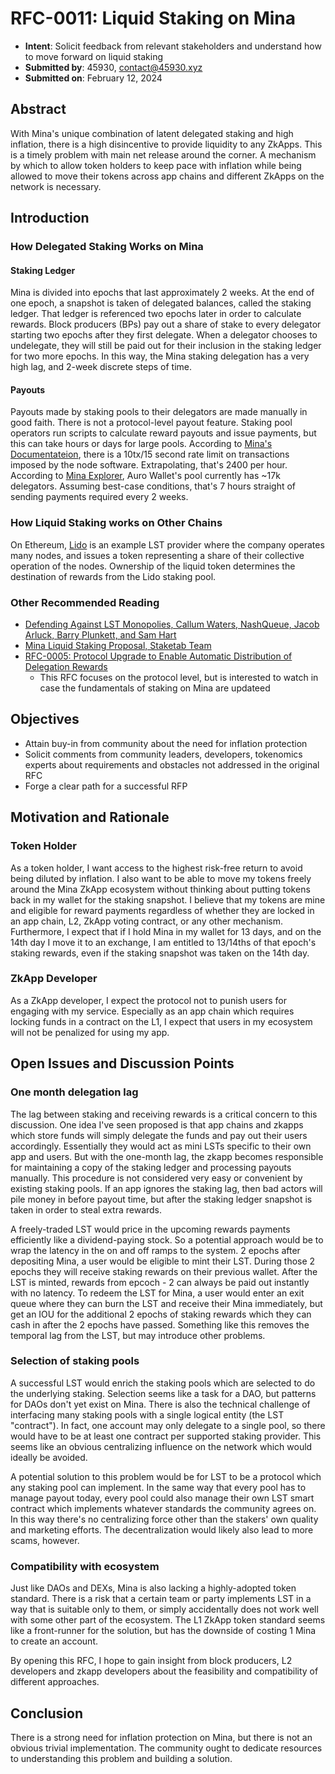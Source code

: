 # RFC-0011: Liquid Staking on Mina

- **Intent**: Solicit feedback from relevant stakeholders and understand how to move forward on liquid staking
- **Submitted by**: 45930, contact@45930.xyz
- **Submitted on**: February 12, 2024

## Abstract

With Mina's unique combination of latent delegated staking and high inflation, there is a high disincentive to provide liquidity to any ZkApps.  This is a timely problem with main net release around the corner.  A mechanism by which to allow token holders to keep pace with inflation while being allowed to move their tokens across app chains and different ZkApps on the network is necessary.

## Introduction
### How Delegated Staking Works on Mina
#### Staking Ledger
Mina is divided into epochs that last approximately 2 weeks.  At the end of one epoch, a snapshot is taken of delegated balances, called the staking ledger.  That ledger is referenced two epochs later in order to calculate rewards.  Block producers (BPs) pay out a share of stake to every delegator starting two epochs after they first delegate.  When a delegator chooses to undelegate, they will still be paid out for their inclusion in the staking ledger for two more epochs.  In this way, the Mina staking delegation has a very high lag, and 2-week discrete steps of time.
#### Payouts
Payouts made by staking pools to their delegators are made manually in good faith.  There is not a protocol-level payout feature.  Staking pool operators run scripts to calculate reward payouts and issue payments, but this can take hours or days for large pools.  According to [Mina's Documentateion](https://docs.minaprotocol.com/mina-protocol/sending-a-payment#sending-many-transactions), there is a 10tx/15 second rate limit on transactions imposed by the node software.  Extrapolating, that's 2400 per hour.  According to [Mina Explorer](https://minaexplorer.com/staking), Auro Wallet's pool currently has ~17k delegators.  Assuming best-case conditions, that's 7 hours straight of sending payments required every 2 weeks.
### How Liquid Staking works on Other Chains
On Ethereum, [Lido](https://lido.fi/) is an example LST provider where the company operates many nodes, and issues a token representing a share of their collective operation of the nodes.  Ownership of the liquid token determines the destination of rewards from the Lido staking pool.
### Other Recommended Reading
- [Defending Against LST Monopolies, Callum Waters, NashQueue, Jacob Arluck, Barry Plunkett, and Sam Hart](https://forum.celestia.org/t/defending-against-lst-monopolies/1554)
- [Mina Liquid Staking Proposal, Staketab Team](https://docs.google.com/document/d/1Lf0JMgAArAavUxs7Ef5RUJfMr2ES6qJNcy10ErGmqiQ/edit?usp=sharing)
- [RFC-0005: Protocol Upgrade to Enable Automatic Distribution of Delegation Rewards](https://github.com/MinaFoundation/Core-Grants/pull/9)
  - This RFC focuses on the protocol level, but is interested to watch in case the fundamentals of staking on Mina are updateed
## Objectives
- Attain buy-in from community about the need for inflation protection
- Solicit comments from community leaders, developers, tokenomics experts about requirements and obstacles not addressed in the original RFC
- Forge a clear path for a successful RFP
## Motivation and Rationale

### Token Holder
As a token holder, I want access to the highest risk-free return to avoid being diluted by inflation.  I also want to be able to move my tokens freely around the Mina ZkApp ecosystem without thinking about putting tokens back in my wallet for the staking snapshot.  I believe that my tokens are mine and eligible for reward payments regardless of whether they are locked in an app chain, L2, ZkApp voting contract, or any other mechanism.  Furthermore, I expect that if I hold Mina in my wallet for 13 days, and on the 14th day I move it to an exchange, I am entitled to 13/14ths of that epoch's staking rewards, even if the staking snapshot was taken on the 14th day.
### ZkApp Developer
As a ZkApp developer, I expect the protocol not to punish users for engaging with my service.  Especially as an app chain which requires locking funds in a contract on the L1, I expect that users in my ecosystem will not be penalized for using my app.

## Open Issues and Discussion Points
### One month delegation lag
The lag between staking and receiving rewards is a critical concern to this discussion.  One idea I've seen proposed is that app chains and zkapps which store funds will simply delegate the funds and pay out their users accordingly.  Essentially they would act as mini LSTs specific to their own app and users.  But with the one-month lag, the zkapp becomes responsible for maintaining a copy of the staking ledger and processing payouts manually.  This procedure is not considered very easy or convenient by existing staking pools.  If an app ignores the staking lag, then bad actors will pile money in before payout time, but after the staking ledger snapshot is taken in order to steal extra rewards.

A freely-traded LST would price in the upcoming rewards payments efficiently like a dividend-paying stock.  So a potential approach would be to wrap the latency in the on and off ramps to the system.  2 epochs after depositing Mina, a user would be eligible to mint their LST.  During those 2 epochs they will receive staking rewards on their previous wallet.  After the LST is minted, rewards from epcoch - 2 can always be paid out instantly with no latency.  To redeem the LST for Mina, a user would enter an exit queue where they can burn the LST and receive their Mina immediately, but get an IOU for the additional 2 epochs of staking rewards which they can cash in after the 2 epochs have passed.  Something like this removes the temporal lag from the LST, but may introduce other problems.
### Selection of staking pools
A successful LST would enrich the staking pools which are selected to do the underlying staking.  Selection seems like a task for a DAO, but patterns for DAOs don't yet exist on Mina.  There is also the technical challenge of interfacing many staking pools with a single logical entity (the LST "contract").  In fact, one account may only delegate to a single pool, so there would have to be at least one contract per supported staking provider.  This seems like an obvious centralizing influence on the network which would ideally be avoided.

A potential solution to this problem would be for LST to be a protocol which any staking pool can implement.  In the same way that every pool has to manage payout today, every pool could also manage their own LST smart contract which implements whatever standards the community agrees on.  In this way there's no centralizing force other than the stakers' own quality and marketing efforts.  The decentralization would likely also lead to more scams, however.
### Compatibility with ecosystem
Just like DAOs and DEXs, Mina is also lacking a highly-adopted token standard.  There is a risk that a certain team or party implements LST in a way that is suitable only to them, or simply accidentally does not work well with some other part of the ecosystem.  The L1 ZkApp token standard seems like a front-runner for the solution, but has the downside of costing 1 Mina to create an account.

By opening this RFC, I hope to gain insight from block producers, L2 developers and zkapp developers about the feasibility and compatibility of different approaches.
## Conclusion
There is a strong need for inflation protection on Mina, but there is not an obvious trivial implementation.  The community ought to dedicate resources to understanding this problem and building a solution.
